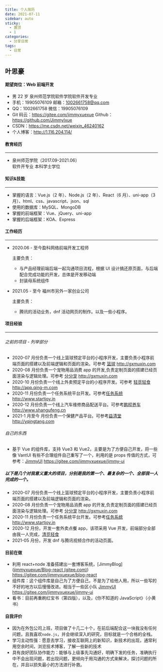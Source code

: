 ```yaml
---
title: 个人简历
date: 2021-07-11
sidebar: auto
sticky:
  - 置顶
  - 1
categories:
  - 分享日常
tags:
  - 日常
---
```


## 叶思豪

#### 期望岗位：Web 前端开发

- 男 22 岁 泉州师范学院软件学院软件开发专业
- 手机：19905076109 邮箱：1002661758@qq.com
- QQ：1002661758 微信：19905076109
- Git 码云：https://gitee.com/jimmyxuexue Github：https://github.com/Jimmylxue
- CSDN：https://me.csdn.net/weixin_46240162
- 个人博客：http://1.116.204.114/

#### 教育经历

---

- 泉州师范学院（2017.09-2021.06）  
  软件开专业 本科学士学位

#### 知识&技能

---

- 掌握的语言：Vue.js（2 年）、Node.js（2 年）、React（6 月）、uni-app（3 月）、html、css、javascript、json、sql
- 使用的数据库：MySQL、MongoDB
- 掌握的前端框架：Vue、jQuery、uni-app
- 掌握的后端框架：KOA、Express

#### 工作经历

---

- 2020.06 - 至今盈科网络前端开发工程师

  主要负责：

  - 与产品经理前端后端一起沟通项目流程，根据 UI 设计搞还原页面，与后端配合完成功能的开发，总体是开发移动端
  - 封装母系统组件

- 2021.05 - 至今 福州市另外一家创业公司

  主要负责：

  - 腾讯的活动业务，dnf 活动网页的制作。以及一些小程序。

#### 项目经验

---

###### 之前的项目 - 列举部分

- 2020-07 月份负责一个线上篮球预定平台的小程序开发，主要负责小程序前端页面的搭建以及前端逻辑和页面的渲染。可参考 [篮球](http://www.lkxdh.cn) http://gxmuxin.com
- 2020-08 月份负责一个宠物用品消费 app 的开发,负责定制页面的搭建已经页面渲染与逻辑处理。可参考 [分分宠](http://www.gxmuxin.com) http://gxmuxin.com
- 2020-10 月份负责一个线上外卖预定平台的小程序开发。可参考 [轻觅轻食](http://app.qing-m.com) http://app.qing-m.com
- 2020-11 月份负责一个任务系统平台开发。可参考[任务系统](http://www.startjoy.in) http://www.startjoy.in
- 2020-12 月份负责一个线上汽车维修商品配送平台。可参考[鹏程养车](http://www.shangufeng.cn) http://www.shangufeng.cn
- 2021-1 月至今 月份负责一个保健产品平台。可参考[益清堂](http://www.yqingtang.com) http://yqingtang.com

###### 自己的东西

- 基于 Vue 的组件库，支持 Vue3 和 Vue2，主要是为了方便自己开发，将一些像 VantUI 有些不合理组件自己重写了一个，利用的是 props 传值的方式，可参考：[JimmyUI](https://gitee.com/jimmyxuexue/jimmy-ui) https://gitee.com/jimmyxuexue/jimmy-ui

##### 以下是几个对我意义重大的项目，分别是我的第一个、最复杂的一个、全部我一人完成的一个。

- 2020-07 月份负责一个线上篮球预定平台的小程序开发，主要负责小程序前端页面的搭建以及前端逻辑和页面的渲染。
- 2020-08 月份负责一个宠物用品消费 app 的开发,负责定制页面的搭建已经页面渲染与逻辑处理。可参考 [分分宠](http://gxmuxin.com) http://gxmuxin.com
- 2020-11 月份负责一个任务系统平台开发。可参考[任务系统](http://www.startjoy.in) http://www.startjoy.in
- 2020-12 月份，开发一套外卖点餐 app，该项采用 Vue 开发，前端部分全部由我一人完成，[清觅轻食](http://app.qing-m.com/)
- 2021-05 月份，开发 dnf 与腾讯视频合作的活动页面。

#### 目前在做

- 利用 react+node 准备搭建出一套博客系统，[JimmyBlog]([jimmyxuexue/Blog-react (gitee.com)](https://gitee.com/jimmyxuexue/blog-react)) https://gitee.com/jimmyxuexue/blog-react
- 组件库：这个组件库是自己为了方便自己，不是为了给他人用，所以一些写的不好的地方以后慢慢改进。相当于一些区小队 [JimmyUI](https://gitee.com/jimmyxuexue/jimmy-ui) https://gitee.com/jimmyxuexue/jimmy-ui
- 看书：目前再重刷红宝书（第四版），以及，《你不知道的 JavaScript》（小黄书）

#### 自我评价

- 因为在外包公司上班，项目做了十几二十个，在前后端配合这一块我没有任何问题，且我喜欢`node.js`，并会继续深入的研究，目标就是一个合格的全栈。
- 学习主动性强：愿意去学习，接收互联网上的新知识，新技术的出现，通常利用空余时间，浏览技术博客，了解一些新的技术
- 具有良好团队协作能力：能够与上级事先沟通好，明确下发的任务，准确执行中不会出现问题，若出现问题，更倾向于用沟通的方式来解决，探讨问题的所在，并且以损失最小的方法进行补救。
